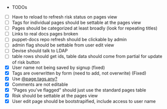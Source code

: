 * TODOs

 - [ ] Have to reload to refresh risk status on pages view
- [ ] Tags for individual pages should be settable at the pages view
- [ ] Pages should be categorized at least broadly (look for repeating titles)
- [ ] Links to real docs pages broken
- [ ] puppet-docs repo refresh should be clickable by admin
- [ ] admin flag should be settable from user edit view
- [ ] Devise should talk to LDAP
- [ ] table rows should get ids, table data should come from partial for update of risk button
 - [x] User name not being saved by signup (fixed)
- [x] Tags are overwritten by form (need to add, not overwrite) (Fixed)
- [x] Use [@page.tags.any?](http://alexmuraro.me/posts/acts-as-taggable-on-a-short-tutorial/)
- [x] Comments are not editable
- [x] "Pages you've flagged" should just use the standard pages table
- [x] Risk should be settable at the pages view
- [x] User edit page should be bootstrapified, include access to user name
